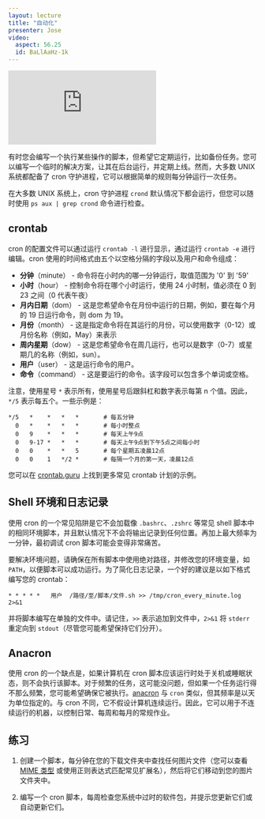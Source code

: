```yaml
---
layout: lecture
title: "自动化"
presenter: Jose
video:
  aspect: 56.25
  id: BaLlAaHz-1k
---
```


<iframe src="https://www.youtube.com/embed/BaLlAaHz-1k" frameborder="0" allowfullscreen></iframe>

有时您会编写一个执行某些操作的脚本，但希望它定期运行，比如备份任务。您可以编写一个临时的解决方案，让其在后台运行，并定期上线。然而，大多数 UNIX 系统都配备了 cron 守护进程，它可以根据简单的规则每分钟运行一次任务。

在大多数 UNIX 系统上，cron 守护进程 `crond` 默认情况下都会运行，但您可以随时使用 `ps aux | grep crond` 命令进行检查。

## crontab

cron 的配置文件可以通过运行 `crontab -l` 进行显示，通过运行 `crontab -e` 进行编辑。cron 使用的时间格式由五个以空格分隔的字段以及用户和命令组成：

- **分钟**（minute） - 命令将在小时内的哪一分钟运行，取值范围为 '0' 到 '59'
- **小时**（hour） - 控制命令将在哪个小时运行，使用 24 小时制，值必须在 0 到 23 之间（0 代表午夜）
- **月内日期**（dom） - 这是您希望命令在月份中运行的日期，例如，要在每个月的 19 日运行命令，则 dom 为 19。
- **月份**（month） - 这是指定命令将在其运行的月份，可以使用数字（0-12）或月份名称（例如，May）来表示
- **周内星期**（dow） - 这是您希望命令在周几运行，也可以是数字（0-7）或星期几的名称（例如，sun）。
- **用户**（user） - 这是运行命令的用户。
- **命令**（command） - 这是要运行的命令。该字段可以包含多个单词或空格。

注意，使用星号 `*` 表示所有，使用星号后跟斜杠和数字表示每第 n 个值。因此，`*/5` 表示每五个。一些示例是：

```shell
*/5   *    *   *   *       # 每五分钟
  0   *    *   *   *       # 每小时整点
  0   9    *   *   *       # 每天上午9点
  0   9-17 *   *   *       # 每天上午9点到下午5点之间每小时
  0   0    *   *   5       # 每个星期五凌晨12点
  0   0    1   */2 *       # 每隔一个月的第一天，凌晨12点

```

您可以在 [crontab.guru](https://crontab.guru/examples.html) 上找到更多常见 crontab 计划的示例。

## Shell 环境和日志记录

使用 cron 的一个常见陷阱是它不会加载像 `.bashrc`、`.zshrc` 等常见 shell 脚本中的相同环境脚本，并且默认情况下不会将输出记录到任何位置。再加上最大频率为一分钟，最初调试 cron 脚本可能会变得非常痛苦。

要解决环境问题，请确保在所有脚本中使用绝对路径，并修改您的环境变量，如 `PATH`，以便脚本可以成功运行。为了简化日志记录，一个好的建议是以如下格式编写您的 crontab：

```shell
* * * * *   用户  /路径/至/脚本/文件.sh >> /tmp/cron_every_minute.log 2>&1
```

并将脚本编写在单独的文件中。请记住，`>>` 表示追加到文件中，`2>&1` 将 `stderr` 重定向到 `stdout`（尽管您可能希望保持它们分开）。

## Anacron

使用 cron 的一个缺点是，如果计算机在 cron 脚本应该运行时处于关机或睡眠状态，则不会执行该脚本。对于频繁的任务，这可能没问题，但如果一个任务运行得不那么频繁，您可能希望确保它被执行。[anacron](https://linux.die.net/man/8/anacron) 与 `cron` 类似，但其频率是以天为单位指定的。与 cron 不同，它不假设计算机连续运行。因此，它可以用于不连续运行的机器，以控制日常、每周和每月的常规作业。

## 练习

1. 创建一个脚本，每分钟在您的下载文件夹中查找任何图片文件（您可以查看 [MIME 类型](https://developer.mozilla.org/en-US/docs/Web/HTTP/Basics_of_HTTP/MIME_types) 或使用正则表达式匹配常见扩展名），然后将它们移动到您的图片文件夹中。

1. 编写一个 cron 脚本，每周检查您系统中过时的软件包，并提示您更新它们或自动更新它们。

<!--
{% comment %}

- [fswatch](https://github.com/emcrisostomo/fswatch)
- 图形化界面自动化 (pyautogui) [Automating the boring stuff Chapter 18](https://automatetheboringstuff.com/chapter18/)
- Ansible/puppet/chef

- https://xkcd.com/1205/
- https://xkcd.com/1319/

{% endcomment %} -->
